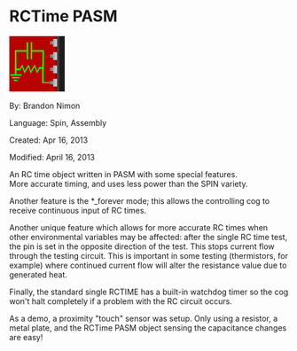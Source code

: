 # RCTime PASM

![rcthumb.jpg](rcthumb.jpg)

By: Brandon Nimon

Language: Spin, Assembly

Created: Apr 16, 2013

Modified: April 16, 2013

An RC time object written in PASM with some special features.  
More accurate timing, and uses less power than the SPIN variety.

Another feature is the \*\_forever mode; this allows the controlling cog to receive continuous input of RC times.

Another unique feature which allows for more accurate RC times when other environmental variables may be affected: after the single RC time test, the pin is set in the opposite direction of the test. This stops current flow through the testing circuit. This is important in some testing (thermistors, for example) where continued current flow will alter the resistance value due to generated heat.

Finally, the standard single RCTIME has a built-in watchdog timer so the cog won't halt completely if a problem with the RC circuit occurs.

As a demo, a proximity "touch" sensor was setup. Only using a resistor, a metal plate, and the RCTime PASM object sensing the capacitance changes are easy!
